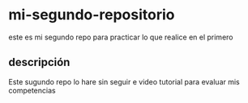 # mi-segundo-repositorio
este es mi segundo repo para practicar lo que realice en el primero
## descripción
Este sugundo repo lo hare sin seguir e video tutorial para evaluar mis competencias

